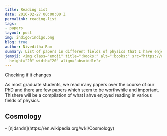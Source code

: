 ```yaml
---
title: Reading List
date: 2016-02-27 00:00:00 Z
permalink: reading-list
tags:
- papers
layout: post
img: indigo/indigo.png
blog: true
author: Niveditha Ram
summary: List of papers in different fields of physics that I have enjoyed reading.
jemoji: <img class="emoji" title=":books:" alt=":books:" src="https://assets.github.com/images/icons/emoji/unicode/1f4da.png"
  height="20" width="20" align="absmiddle">
---
```


Checking if it changes


<p>As most graduate students, we read many papers over the course of our PhD and there are few papers which seem to be worthwhile and important. Thishere will be a compilation of what I ahve enjoyed reading in various fields of physics. 
</p>

<h2> Cosmology </h2>
- [njdsndn](https://en.wikipedia.org/wiki/Cosmology)



